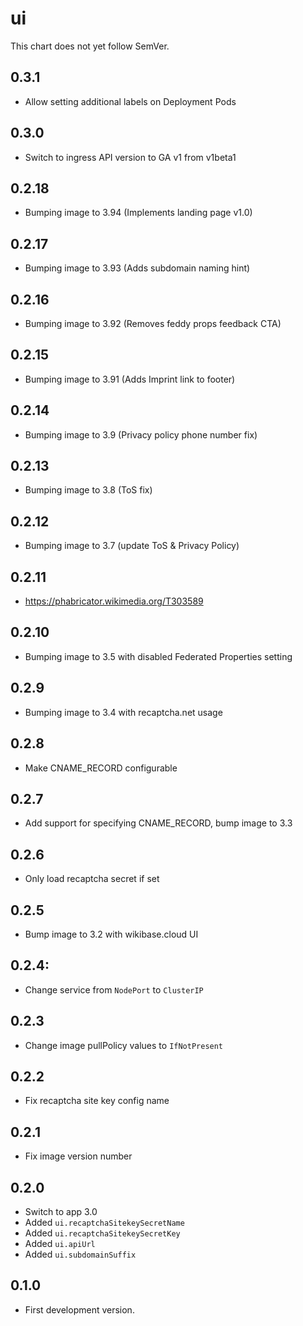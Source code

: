 # ui

This chart does not yet follow SemVer.

## 0.3.1
- Allow setting additional labels on Deployment Pods

## 0.3.0
- Switch to ingress API version to GA v1 from v1beta1

## 0.2.18
- Bumping image to 3.94 (Implements landing page v1.0)

## 0.2.17
- Bumping image to 3.93 (Adds subdomain naming hint)

## 0.2.16
- Bumping image to 3.92 (Removes feddy props feedback CTA)

## 0.2.15
- Bumping image to 3.91 (Adds Imprint link to footer)

## 0.2.14
- Bumping image to 3.9 (Privacy policy phone number fix)

## 0.2.13
- Bumping image to 3.8 (ToS fix)

## 0.2.12

- Bumping image to 3.7 (update ToS & Privacy Policy)

## 0.2.11

- https://phabricator.wikimedia.org/T303589

## 0.2.10

- Bumping image to 3.5 with disabled Federated Properties setting

## 0.2.9

- Bumping image to 3.4 with recaptcha.net usage

## 0.2.8

- Make CNAME_RECORD configurable

## 0.2.7

- Add support for specifying CNAME_RECORD, bump image to 3.3

## 0.2.6

- Only load recaptcha secret if set

## 0.2.5

- Bump image to 3.2 with wikibase.cloud UI

## 0.2.4:

- Change service from `NodePort` to `ClusterIP`
## 0.2.3

 - Change image pullPolicy values to `IfNotPresent`

## 0.2.2

- Fix recaptcha site key config name

## 0.2.1

- Fix image version number

## 0.2.0

- Switch to app 3.0
- Added `ui.recaptchaSitekeySecretName`
- Added `ui.recaptchaSitekeySecretKey`
- Added `ui.apiUrl`
- Added `ui.subdomainSuffix`

## 0.1.0

- First development version.
